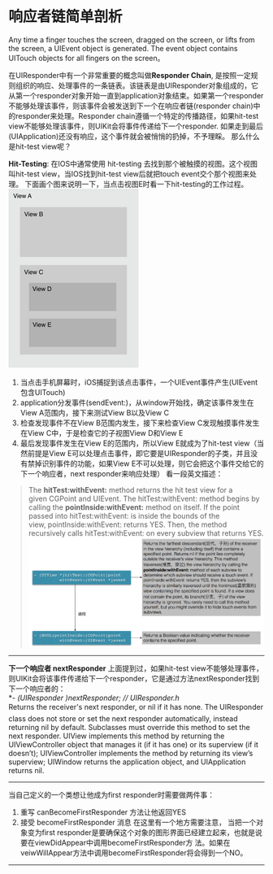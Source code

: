 响应者链简单剖析
=================

Any time a finger touches the screen, dragged on the screen, or lifts from the screen, a UIEvent object is generated. The event object contains UITouch objects for all fingers on the screen。  

在UIResponder中有一个非常重要的概念叫做**Responder Chain**, 是按照一定规则组织的响应、处理事件的一条链表。该链表是由UIResponder对象组成的，它从第一个responder对象开始一直到application对象结束。如果第一个responder不能够处理该事件，则该事件会被发送到下一个在响应者链(responder chain)中的responder来处理。Responder chain遵循一个特定的传播路径，如果hit-test view不能够处理该事件，则UIKit会将事件传递给下一个responder. 如果走到最后(UIApplication)还没有响应，这个事件就会被悄悄的扔掉，不予理睬。 那么什么是hit-test view呢？  

**Hit-Testing**: 在IOS中通常使用 hit-testing 去找到那个被触摸的视图。这个视图叫hit-test view，当IOS找到hit-test view后就把touch event交个那个视图来处理。
下面画个图来说明一下，当点击视图E时看一下hit-testing的工作过程。  
![](./images/1.png)     

1. 当点击手机屏幕时，iOS捕捉到该点击事件，一个UIEvent事件产生(UIEvent包含UITouch)
2. application分发事件(sendEvent:)，从window开始找，确定该事件发生在View A范围内，接下来测试View B以及View C
3. 检查发现事件不在View B范围内发生，接下来检查View C发现触摸事件发生在View C中，于是检查它的子视图View D和View E
4. 最后发现事件发生在View E的范围内，所以View E就成为了hit-test view（当然前提是View E可以处理点击事件，即它要是UIResponder的子类，并且没有禁掉识别事件的功能，如果View E不可以处理，则它会把这个事件交给它的下一个响应者，next responder来响应处理）
看一段英文描述：  
>The **hitTest:withEvent:** method returns the hit test view for a given CGPoint and UIEvent. The hitTest:withEvent: method begins by calling the **pointInside:withEvent:** method on itself. If the point passed into hitTest:withEvent: is inside the bounds of the view, pointInside:withEvent: returns YES. Then, the method recursively calls hitTest:withEvent: on every subview that returns YES.
![](./images/2.png)

--------------------------------

**下一个响应者 nextResponder**
上面提到过，如果hit-test view不能够处理事件，则UIKit会将该事件传递给下一个responder，它是通过方法nextResponder找到下一个响应者的：  
**- (UIResponder *)nextResponder; // UIResponder.h**  
Returns the receiver's next responder, or nil if it has none.
The UIResponder class does not store or set the next responder automatically, instead returning nil by default. Subclasses must override this method to set the next responder. UIView implements this method by returning the UIViewController object that manages it (if it has one) or its superview (if it doesn’t); UIViewController implements the method by returning its view’s superview; UIWindow returns the application object, and UIApplication returns nil.

--------------------------------

当自己定义的一个类想让他成为first responder时需要做两件事：  
1. 重写 canBecomeFirstResponder 方法让他返回YES  
2. 接受 becomeFirstResponder 消息
在这里有一个地方需要注意， 当把一个对象变为first responder是要确保这个对象的图形界面已经建立起来，也就是说要在viewDidAppear中调用becomeFirstResponder方 法。如果在veiwWillAppear方法中调用becomeFirstResponder将会得到一个NO。

--------------------------------


